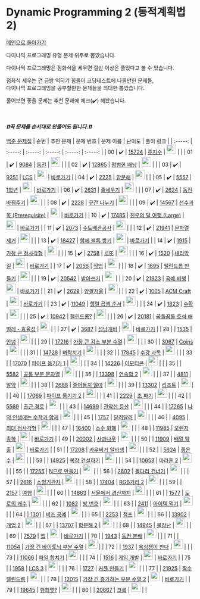 # Dynamic Programming 2 (동적계획법 2)

[메인으로 돌아가기](https://github.com/tony9402/baekjoon)

다이나믹 프로그래밍 유형 문제 위주로 뽑았습니다.

다이나믹 프로그래밍은 점화식을 세우면 절반 이상은 풀었다고 볼 수 있습니다.

점화식 세우는 건 금방 익히기 힘들어 코딩테스트에 나올만한 문제들,   
다이나믹 프로그래밍을 공부할만한 문제들을 최대한 뽑았습니다.

풀어보면 좋을 문제는 추천 문제에 체크(:heavy_check_mark:) 해놨습니다.

<br>

***❗️❗️꼭 문제를 순서대로 안풀어도 됩니다.❗️❗️***

[백준 문제집](https://www.acmicpc.net/workbook/view/7021)
|          순번          |        추천 문제         |        문제 번호         |        문제 이름         |         난이도          |        풀이 링크         |
| :-----: | :-----: | :-----: | :-----: | :-----: | :-----: |
| 00 |  :heavy_check_mark:  | <a href="https://www.acmicpc.net/problem/15724" target="_blank">15724</a> | <a href="https://www.acmicpc.net/problem/15724" target="_blank">주지수</a> | <img height="25px" width="25px" src="https://static.solved.ac/tier_small/10.svg"/> |                      |
| 01 |  :heavy_check_mark:  | <a href="https://www.acmicpc.net/problem/9084" target="_blank">9084</a> | <a href="https://www.acmicpc.net/problem/9084" target="_blank">동전</a> | <img height="25px" width="25px" src="https://static.solved.ac/tier_small/11.svg"/> |                      |
| 02 |  :heavy_check_mark:  | <a href="https://www.acmicpc.net/problem/12865" target="_blank">12865</a> | <a href="https://www.acmicpc.net/problem/12865" target="_blank">평범한 배낭</a> | <img height="25px" width="25px" src="https://static.solved.ac/tier_small/11.svg"/> |                      |
| 03 |  :heavy_check_mark:  | <a href="https://www.acmicpc.net/problem/9251" target="_blank">9251</a> | <a href="https://www.acmicpc.net/problem/9251" target="_blank">LCS</a> | <img height="25px" width="25px" src="https://static.solved.ac/tier_small/11.svg"/> | <a href="./../solution/dynamic_programming_2/9251">바로가기</a> |
| 04 |  :heavy_check_mark:  | <a href="https://www.acmicpc.net/problem/2225" target="_blank">2225</a> | <a href="https://www.acmicpc.net/problem/2225" target="_blank">합분해</a> | <img height="25px" width="25px" src="https://static.solved.ac/tier_small/11.svg"/> |                      |
| 05 |  :heavy_check_mark:  | <a href="https://www.acmicpc.net/problem/5557" target="_blank">5557</a> | <a href="https://www.acmicpc.net/problem/5557" target="_blank">1학년</a> | <img height="25px" width="25px" src="https://static.solved.ac/tier_small/11.svg"/> | <a href="./../solution/dynamic_programming_2/5557">바로가기</a> |
| 06 |  :heavy_check_mark:  | <a href="https://www.acmicpc.net/problem/2631" target="_blank">2631</a> | <a href="https://www.acmicpc.net/problem/2631" target="_blank">줄세우기</a> | <img height="25px" width="25px" src="https://static.solved.ac/tier_small/11.svg"/> |                      |
| 07 |  :heavy_check_mark:  | <a href="https://www.acmicpc.net/problem/2624" target="_blank">2624</a> | <a href="https://www.acmicpc.net/problem/2624" target="_blank">동전 바꿔주기</a> | <img height="25px" width="25px" src="https://static.solved.ac/tier_small/11.svg"/> |                      |
| 08 |  :heavy_check_mark:  | <a href="https://www.acmicpc.net/problem/2228" target="_blank">2228</a> | <a href="https://www.acmicpc.net/problem/2228" target="_blank">구간 나누기</a> | <img height="25px" width="25px" src="https://static.solved.ac/tier_small/11.svg"/> |                      |
| 09 |  :heavy_check_mark:  | <a href="https://www.acmicpc.net/problem/14567" target="_blank">14567</a> | <a href="https://www.acmicpc.net/problem/14567" target="_blank">선수과목 (Prerequisite)</a> | <img height="25px" width="25px" src="https://static.solved.ac/tier_small/11.svg"/> | <a href="./../solution/dynamic_programming_2/14567">바로가기</a> |
| 10 |  :heavy_check_mark:  | <a href="https://www.acmicpc.net/problem/17485" target="_blank">17485</a> | <a href="https://www.acmicpc.net/problem/17485" target="_blank">진우의 달 여행 (Large)</a> | <img height="25px" width="25px" src="https://static.solved.ac/tier_small/11.svg"/> | <a href="./../solution/dynamic_programming_2/17485">바로가기</a> |
| 11 |  :heavy_check_mark:  | <a href="https://www.acmicpc.net/problem/2073" target="_blank">2073</a> | <a href="https://www.acmicpc.net/problem/2073" target="_blank">수도배관공사</a> | <img height="25px" width="25px" src="https://static.solved.ac/tier_small/11.svg"/> |                      |
| 12 |  :heavy_check_mark:  | <a href="https://www.acmicpc.net/problem/21941" target="_blank">21941</a> | <a href="https://www.acmicpc.net/problem/21941" target="_blank">문자열 제거</a> | <img height="25px" width="25px" src="https://static.solved.ac/tier_small/11.svg"/> |                      |
| 13 |  :heavy_check_mark:  | <a href="https://www.acmicpc.net/problem/18427" target="_blank">18427</a> | <a href="https://www.acmicpc.net/problem/18427" target="_blank">함께 블록 쌓기</a> | <img height="25px" width="25px" src="https://static.solved.ac/tier_small/12.svg"/> | <a href="./../solution/dynamic_programming_2/18427">바로가기</a> |
| 14 |  :heavy_check_mark:  | <a href="https://www.acmicpc.net/problem/1915" target="_blank">1915</a> | <a href="https://www.acmicpc.net/problem/1915" target="_blank">가장 큰 정사각형</a> | <img height="25px" width="25px" src="https://static.solved.ac/tier_small/12.svg"/> |                      |
| 15 |  :heavy_check_mark:  | <a href="https://www.acmicpc.net/problem/2758" target="_blank">2758</a> | <a href="https://www.acmicpc.net/problem/2758" target="_blank">로또</a> | <img height="25px" width="25px" src="https://static.solved.ac/tier_small/12.svg"/> |                      |
| 16 |  :heavy_check_mark:  | <a href="https://www.acmicpc.net/problem/1520" target="_blank">1520</a> | <a href="https://www.acmicpc.net/problem/1520" target="_blank">내리막 길</a> | <img height="25px" width="25px" src="https://static.solved.ac/tier_small/12.svg"/> | <a href="./../solution/dynamic_programming_2/1520">바로가기</a> |
| 17 |  :heavy_check_mark:  | <a href="https://www.acmicpc.net/problem/2056" target="_blank">2056</a> | <a href="https://www.acmicpc.net/problem/2056" target="_blank">작업</a> | <img height="25px" width="25px" src="https://static.solved.ac/tier_small/12.svg"/> |                      |
| 18 |  :heavy_check_mark:  | <a href="https://www.acmicpc.net/problem/1695" target="_blank">1695</a> | <a href="https://www.acmicpc.net/problem/1695" target="_blank">팰린드롬 만들기</a> | <img height="25px" width="25px" src="https://static.solved.ac/tier_small/12.svg"/> |                      |
| 19 |  :heavy_check_mark:  | <a href="https://www.acmicpc.net/problem/20542" target="_blank">20542</a> | <a href="https://www.acmicpc.net/problem/20542" target="_blank">받아쓰기</a> | <img height="25px" width="25px" src="https://static.solved.ac/tier_small/12.svg"/> |                      |
| 20 |  :heavy_check_mark:  | <a href="https://www.acmicpc.net/problem/21923" target="_blank">21923</a> | <a href="https://www.acmicpc.net/problem/21923" target="_blank">곡예 비행</a> | <img height="25px" width="25px" src="https://static.solved.ac/tier_small/12.svg"/> | <a href="./../solution/dynamic_programming_2/21923">바로가기</a> |
| 21 |  :heavy_check_mark:  | <a href="https://www.acmicpc.net/problem/2629" target="_blank">2629</a> | <a href="https://www.acmicpc.net/problem/2629" target="_blank">양팔저울</a> | <img height="25px" width="25px" src="https://static.solved.ac/tier_small/13.svg"/> |                      |
| 22 |  :heavy_check_mark:  | <a href="https://www.acmicpc.net/problem/1005" target="_blank">1005</a> | <a href="https://www.acmicpc.net/problem/1005" target="_blank">ACM Craft</a> | <img height="25px" width="25px" src="https://static.solved.ac/tier_small/13.svg"/> | <a href="./../solution/dynamic_programming_2/1005">바로가기</a> |
| 23 |  :heavy_check_mark:  | <a href="https://www.acmicpc.net/problem/11049" target="_blank">11049</a> | <a href="https://www.acmicpc.net/problem/11049" target="_blank">행렬 곱셈 순서</a> | <img height="25px" width="25px" src="https://static.solved.ac/tier_small/13.svg"/> |                      |
| 24 |  :heavy_check_mark:  | <a href="https://www.acmicpc.net/problem/1823" target="_blank">1823</a> | <a href="https://www.acmicpc.net/problem/1823" target="_blank">수확</a> | <img height="25px" width="25px" src="https://static.solved.ac/tier_small/13.svg"/> |                      |
| 25 |  :heavy_check_mark:  | <a href="https://www.acmicpc.net/problem/10942" target="_blank">10942</a> | <a href="https://www.acmicpc.net/problem/10942" target="_blank">팰린드롬?</a> | <img height="25px" width="25px" src="https://static.solved.ac/tier_small/13.svg"/> |                      |
| 26 |  :heavy_check_mark:  | <a href="https://www.acmicpc.net/problem/20181" target="_blank">20181</a> | <a href="https://www.acmicpc.net/problem/20181" target="_blank">꿈틀꿈틀 호석 애벌레 - 효율성</a> | <img height="25px" width="25px" src="https://static.solved.ac/tier_small/14.svg"/> |                      |
| 27 |  :heavy_check_mark:  | <a href="https://www.acmicpc.net/problem/3687" target="_blank">3687</a> | <a href="https://www.acmicpc.net/problem/3687" target="_blank">성냥개비</a> | <img height="25px" width="25px" src="https://static.solved.ac/tier_small/14.svg"/> | <a href="./../solution/dynamic_programming_2/3687">바로가기</a> |
| 28 |                      | <a href="https://www.acmicpc.net/problem/1535" target="_blank">1535</a> | <a href="https://www.acmicpc.net/problem/1535" target="_blank">안녕</a> | <img height="25px" width="25px" src="https://static.solved.ac/tier_small/9.svg"/> |                      |
| 29 |                      | <a href="https://www.acmicpc.net/problem/17216" target="_blank">17216</a> | <a href="https://www.acmicpc.net/problem/17216" target="_blank">가장 큰 감소 부분 수열</a> | <img height="25px" width="25px" src="https://static.solved.ac/tier_small/10.svg"/> |                      |
| 30 |                      | <a href="https://www.acmicpc.net/problem/3067" target="_blank">3067</a> | <a href="https://www.acmicpc.net/problem/3067" target="_blank">Coins</a> | <img height="25px" width="25px" src="https://static.solved.ac/tier_small/11.svg"/> |                      |
| 31 |                      | <a href="https://www.acmicpc.net/problem/14728" target="_blank">14728</a> | <a href="https://www.acmicpc.net/problem/14728" target="_blank">벼락치기</a> | <img height="25px" width="25px" src="https://static.solved.ac/tier_small/11.svg"/> |                      |
| 32 |                      | <a href="https://www.acmicpc.net/problem/17845" target="_blank">17845</a> | <a href="https://www.acmicpc.net/problem/17845" target="_blank">수강 과목</a> | <img height="25px" width="25px" src="https://static.solved.ac/tier_small/11.svg"/> |                      |
| 33 |                      | <a href="https://www.acmicpc.net/problem/17070" target="_blank">17070</a> | <a href="https://www.acmicpc.net/problem/17070" target="_blank">파이프 옮기기 1</a> | <img height="25px" width="25px" src="https://static.solved.ac/tier_small/11.svg"/> |                      |
| 34 |                      | <a href="https://www.acmicpc.net/problem/14226" target="_blank">14226</a> | <a href="https://www.acmicpc.net/problem/14226" target="_blank">이모티콘</a> | <img height="25px" width="25px" src="https://static.solved.ac/tier_small/11.svg"/> |                      |
| 35 |                      | <a href="https://www.acmicpc.net/problem/5582" target="_blank">5582</a> | <a href="https://www.acmicpc.net/problem/5582" target="_blank">공통 부분 문자열</a> | <img height="25px" width="25px" src="https://static.solved.ac/tier_small/11.svg"/> |                      |
| 36 |                      | <a href="https://www.acmicpc.net/problem/13398" target="_blank">13398</a> | <a href="https://www.acmicpc.net/problem/13398" target="_blank">연속합 2</a> | <img height="25px" width="25px" src="https://static.solved.ac/tier_small/11.svg"/> |                      |
| 37 |                      | <a href="https://www.acmicpc.net/problem/4811" target="_blank">4811</a> | <a href="https://www.acmicpc.net/problem/4811" target="_blank">알약</a> | <img height="25px" width="25px" src="https://static.solved.ac/tier_small/11.svg"/> |                      |
| 38 |                      | <a href="https://www.acmicpc.net/problem/2688" target="_blank">2688</a> | <a href="https://www.acmicpc.net/problem/2688" target="_blank">줄어들지 않아</a> | <img height="25px" width="25px" src="https://static.solved.ac/tier_small/11.svg"/> |                      |
| 39 |                      | <a href="https://www.acmicpc.net/problem/13302" target="_blank">13302</a> | <a href="https://www.acmicpc.net/problem/13302" target="_blank">리조트</a> | <img height="25px" width="25px" src="https://static.solved.ac/tier_small/11.svg"/> |                      |
| 40 |                      | <a href="https://www.acmicpc.net/problem/17069" target="_blank">17069</a> | <a href="https://www.acmicpc.net/problem/17069" target="_blank">파이프 옮기기 2</a> | <img height="25px" width="25px" src="https://static.solved.ac/tier_small/11.svg"/> |                      |
| 41 |                      | <a href="https://www.acmicpc.net/problem/2229" target="_blank">2229</a> | <a href="https://www.acmicpc.net/problem/2229" target="_blank">조 짜기</a> | <img height="25px" width="25px" src="https://static.solved.ac/tier_small/11.svg"/> |                      |
| 42 |                      | <a href="https://www.acmicpc.net/problem/5569" target="_blank">5569</a> | <a href="https://www.acmicpc.net/problem/5569" target="_blank">출근 경로</a> | <img height="25px" width="25px" src="https://static.solved.ac/tier_small/11.svg"/> |                      |
| 43 |                      | <a href="https://www.acmicpc.net/problem/14699" target="_blank">14699</a> | <a href="https://www.acmicpc.net/problem/14699" target="_blank">관악산 등산</a> | <img height="25px" width="25px" src="https://static.solved.ac/tier_small/11.svg"/> |                      |
| 44 |                      | <a href="https://www.acmicpc.net/problem/17265" target="_blank">17265</a> | <a href="https://www.acmicpc.net/problem/17265" target="_blank">나의 인생에는 수학과 함께</a> | <img height="25px" width="25px" src="https://static.solved.ac/tier_small/11.svg"/> |                      |
| 45 |                      | <a href="https://www.acmicpc.net/problem/1757" target="_blank">1757</a> | <a href="https://www.acmicpc.net/problem/1757" target="_blank">달려달려</a> | <img height="25px" width="25px" src="https://static.solved.ac/tier_small/11.svg"/> |                      |
| 46 |                      | <a href="https://www.acmicpc.net/problem/4095" target="_blank">4095</a> | <a href="https://www.acmicpc.net/problem/4095" target="_blank">최대 정사각형</a> | <img height="25px" width="25px" src="https://static.solved.ac/tier_small/11.svg"/> |                      |
| 47 |                      | <a href="https://www.acmicpc.net/problem/16400" target="_blank">16400</a> | <a href="https://www.acmicpc.net/problem/16400" target="_blank">소수 화폐</a> | <img height="25px" width="25px" src="https://static.solved.ac/tier_small/11.svg"/> |                      |
| 48 |                      | <a href="https://www.acmicpc.net/problem/11985" target="_blank">11985</a> | <a href="https://www.acmicpc.net/problem/11985" target="_blank">오렌지 출하</a> | <img height="25px" width="25px" src="https://static.solved.ac/tier_small/11.svg"/> | <a href="./../solution/dynamic_programming_2/11985">바로가기</a> |
| 49 |                      | <a href="https://www.acmicpc.net/problem/20002" target="_blank">20002</a> | <a href="https://www.acmicpc.net/problem/20002" target="_blank">사과나무</a> | <img height="25px" width="25px" src="https://static.solved.ac/tier_small/11.svg"/> |                      |
| 50 |                      | <a href="https://www.acmicpc.net/problem/11909" target="_blank">11909</a> | <a href="https://www.acmicpc.net/problem/11909" target="_blank">배열 탈출</a> | <img height="25px" width="25px" src="https://static.solved.ac/tier_small/11.svg"/> | <a href="./../solution/dynamic_programming_2/11909">바로가기</a> |
| 51 |                      | <a href="https://www.acmicpc.net/problem/17208" target="_blank">17208</a> | <a href="https://www.acmicpc.net/problem/17208" target="_blank">카우버거 알바생</a> | <img height="25px" width="25px" src="https://static.solved.ac/tier_small/12.svg"/> |                      |
| 52 |                      | <a href="https://www.acmicpc.net/problem/5624" target="_blank">5624</a> | <a href="https://www.acmicpc.net/problem/5624" target="_blank">좋은 수</a> | <img height="25px" width="25px" src="https://static.solved.ac/tier_small/12.svg"/> |                      |
| 53 |                      | <a href="https://www.acmicpc.net/problem/14925" target="_blank">14925</a> | <a href="https://www.acmicpc.net/problem/14925" target="_blank">목장 건설하기</a> | <img height="25px" width="25px" src="https://static.solved.ac/tier_small/12.svg"/> |                      |
| 54 |                      | <a href="https://www.acmicpc.net/problem/10653" target="_blank">10653</a> | <a href="https://www.acmicpc.net/problem/10653" target="_blank">마라톤 2</a> | <img height="25px" width="25px" src="https://static.solved.ac/tier_small/12.svg"/> |                      |
| 55 |                      | <a href="https://www.acmicpc.net/problem/17255" target="_blank">17255</a> | <a href="https://www.acmicpc.net/problem/17255" target="_blank">N으로 만들기</a> | <img height="25px" width="25px" src="https://static.solved.ac/tier_small/12.svg"/> |                      |
| 56 |                      | <a href="https://www.acmicpc.net/problem/2602" target="_blank">2602</a> | <a href="https://www.acmicpc.net/problem/2602" target="_blank">돌다리 건너기</a> | <img height="25px" width="25px" src="https://static.solved.ac/tier_small/12.svg"/> |                      |
| 57 |                      | <a href="https://www.acmicpc.net/problem/2616" target="_blank">2616</a> | <a href="https://www.acmicpc.net/problem/2616" target="_blank">소형기관차</a> | <img height="25px" width="25px" src="https://static.solved.ac/tier_small/12.svg"/> |                      |
| 58 |                      | <a href="https://www.acmicpc.net/problem/17404" target="_blank">17404</a> | <a href="https://www.acmicpc.net/problem/17404" target="_blank">RGB거리 2</a> | <img height="25px" width="25px" src="https://static.solved.ac/tier_small/12.svg"/> |                      |
| 59 |                      | <a href="https://www.acmicpc.net/problem/2157" target="_blank">2157</a> | <a href="https://www.acmicpc.net/problem/2157" target="_blank">여행</a> | <img height="25px" width="25px" src="https://static.solved.ac/tier_small/12.svg"/> |                      |
| 60 |                      | <a href="https://www.acmicpc.net/problem/14863" target="_blank">14863</a> | <a href="https://www.acmicpc.net/problem/14863" target="_blank">서울에서 경산까지</a> | <img height="25px" width="25px" src="https://static.solved.ac/tier_small/12.svg"/> |                      |
| 61 |                      | <a href="https://www.acmicpc.net/problem/1577" target="_blank">1577</a> | <a href="https://www.acmicpc.net/problem/1577" target="_blank">도로의 개수</a> | <img height="25px" width="25px" src="https://static.solved.ac/tier_small/12.svg"/> |                      |
| 62 |                      | <a href="https://www.acmicpc.net/problem/1082" target="_blank">1082</a> | <a href="https://www.acmicpc.net/problem/1082" target="_blank">방 번호</a> | <img height="25px" width="25px" src="https://static.solved.ac/tier_small/12.svg"/> |                      |
| 63 |                      | <a href="https://www.acmicpc.net/problem/2411" target="_blank">2411</a> | <a href="https://www.acmicpc.net/problem/2411" target="_blank">아이템 먹기</a> | <img height="25px" width="25px" src="https://static.solved.ac/tier_small/12.svg"/> |                      |
| 64 |                      | <a href="https://www.acmicpc.net/problem/1301" target="_blank">1301</a> | <a href="https://www.acmicpc.net/problem/1301" target="_blank">비즈 공예</a> | <img height="25px" width="25px" src="https://static.solved.ac/tier_small/12.svg"/> |                      |
| 65 |                      | <a href="https://www.acmicpc.net/problem/2253" target="_blank">2253</a> | <a href="https://www.acmicpc.net/problem/2253" target="_blank">점프</a> | <img height="25px" width="25px" src="https://static.solved.ac/tier_small/12.svg"/> |                      |
| 66 |                      | <a href="https://www.acmicpc.net/problem/13902" target="_blank">13902</a> | <a href="https://www.acmicpc.net/problem/13902" target="_blank">개업 2</a> | <img height="25px" width="25px" src="https://static.solved.ac/tier_small/12.svg"/> |                      |
| 67 |                      | <a href="https://www.acmicpc.net/problem/13707" target="_blank">13707</a> | <a href="https://www.acmicpc.net/problem/13707" target="_blank">합분해 2</a> | <img height="25px" width="25px" src="https://static.solved.ac/tier_small/12.svg"/> |                      |
| 68 |                      | <a href="https://www.acmicpc.net/problem/14945" target="_blank">14945</a> | <a href="https://www.acmicpc.net/problem/14945" target="_blank">불장난</a> | <img height="25px" width="25px" src="https://static.solved.ac/tier_small/12.svg"/> |                      |
| 69 |                      | <a href="https://www.acmicpc.net/problem/7579" target="_blank">7579</a> | <a href="https://www.acmicpc.net/problem/7579" target="_blank">앱</a> | <img height="25px" width="25px" src="https://static.solved.ac/tier_small/13.svg"/> | <a href="./../solution/dynamic_programming_2/7579">바로가기</a> |
| 70 |                      | <a href="https://www.acmicpc.net/problem/1943" target="_blank">1943</a> | <a href="https://www.acmicpc.net/problem/1943" target="_blank">동전 분배</a> | <img height="25px" width="25px" src="https://static.solved.ac/tier_small/13.svg"/> |                      |
| 71 |                      | <a href="https://www.acmicpc.net/problem/11054" target="_blank">11054</a> | <a href="https://www.acmicpc.net/problem/11054" target="_blank">가장 긴 바이토닉 부분 수열</a> | <img height="25px" width="25px" src="https://static.solved.ac/tier_small/13.svg"/> |                      |
| 72 |                      | <a href="https://www.acmicpc.net/problem/1937" target="_blank">1937</a> | <a href="https://www.acmicpc.net/problem/1937" target="_blank">욕심쟁이 판다</a> | <img height="25px" width="25px" src="https://static.solved.ac/tier_small/13.svg"/> |                      |
| 73 |                      | <a href="https://www.acmicpc.net/problem/11066" target="_blank">11066</a> | <a href="https://www.acmicpc.net/problem/11066" target="_blank">파일 합치기</a> | <img height="25px" width="25px" src="https://static.solved.ac/tier_small/13.svg"/> |                      |
| 74 |                      | <a href="https://www.acmicpc.net/problem/1516" target="_blank">1516</a> | <a href="https://www.acmicpc.net/problem/1516" target="_blank">게임 개발</a> | <img height="25px" width="25px" src="https://static.solved.ac/tier_small/13.svg"/> | <a href="./../solution/dynamic_programming_2/1516">바로가기</a> |
| 75 |                      | <a href="https://www.acmicpc.net/problem/1958" target="_blank">1958</a> | <a href="https://www.acmicpc.net/problem/1958" target="_blank">LCS 3</a> | <img height="25px" width="25px" src="https://static.solved.ac/tier_small/13.svg"/> |                      |
| 76 |                      | <a href="https://www.acmicpc.net/problem/1727" target="_blank">1727</a> | <a href="https://www.acmicpc.net/problem/1727" target="_blank">커플 만들기</a> | <img height="25px" width="25px" src="https://static.solved.ac/tier_small/13.svg"/> |                      |
| 77 |                      | <a href="https://www.acmicpc.net/problem/21925" target="_blank">21925</a> | <a href="https://www.acmicpc.net/problem/21925" target="_blank">짝수 팰린드롬</a> | <img height="25px" width="25px" src="https://static.solved.ac/tier_small/13.svg"/> |                      |
| 78 |                      | <a href="https://www.acmicpc.net/problem/12015" target="_blank">12015</a> | <a href="https://www.acmicpc.net/problem/12015" target="_blank">가장 긴 증가하는 부분 수열 2</a> | <img height="25px" width="25px" src="https://static.solved.ac/tier_small/14.svg"/> | <a href="./../solution/dynamic_programming_2/12015">바로가기</a> |
| 79 |                      | <a href="https://www.acmicpc.net/problem/19645" target="_blank">19645</a> | <a href="https://www.acmicpc.net/problem/19645" target="_blank">햄최몇?</a> | <img height="25px" width="25px" src="https://static.solved.ac/tier_small/15.svg"/> |                      |
| 80 |                      | <a href="https://www.acmicpc.net/problem/20667" target="_blank">20667</a> | <a href="https://www.acmicpc.net/problem/20667" target="_blank">크롬</a> | <img height="25px" width="25px" src="https://static.solved.ac/tier_small/15.svg"/> |                      |
